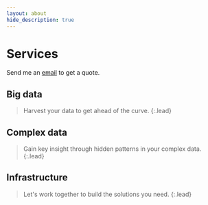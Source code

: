 ```yaml
---
layout: about
hide_description: true
---
```


# Services

Send me an [email](mailto:olavurmortensen@gmail.com) to get a quote.

## Big data
> Harvest your data to get ahead of the curve.
{:.lead}


## Complex data
> Gain key insight through hidden patterns in your complex data.
{:.lead}


## Infrastructure
> Let's work together to build the solutions you need.
{:.lead}


